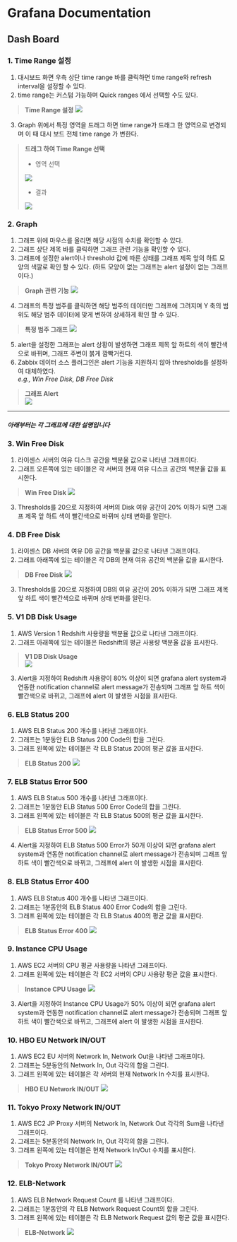 # Grafana Documentation

## Dash Board
### 1. Time Range 설정
1. 대시보드 화면 우측 상단 time range 바를 클릭하면 time range와 refresh interval을 설정할 수 있다.  
2. time range는 커스텀 가능하며 Quick ranges 에서 선택할 수도 있다.

> **Time Range 설정**
> <img src="https://i.imgur.com/DRVunjL.png?1"/>

3. Graph 위에서 특정 영역을 드래그 하면 time range가 드래그 한 영역으로 변경되며 이 때 대시 보드 전체 time range 가 변한다.

> **드래그 하여 Time Range 선택**
>   
> - 영역 선택  
> <img src="https://i.imgur.com/doyN7Hn.png?1"/>  
>  
> - 결과  
> <img src="https://i.imgur.com/omH5EVQ.png?1"/>


### 2. Graph
1. 그래프 위에 마우스를 올리면 해당 시점의 수치를 확인할 수 있다.
2. 그래프 상단 제목 바를 클릭하면 그래프 관련 기능을 확인할 수 있다.
3. 그래프에 설정한 alert이나 threshold 값에 따른 상태를 그래프 제목 앞의 하트 모양의 색깔로 확인 할 수 있다. (하트 모양이 없는 그래프는 alert 설정이 없는 그래프이다.)

> **Graph 관련 기능**
> <img src="https://i.imgur.com/w9JYQdy.png?1"/>

4. 그래프의 특정 범주를 클릭하면 해당 범주의 데이터만 그래프에 그려지며 Y 축의 범위도 해당 범주 데이터에 맞게 변하여 상세하게 확인 할 수 있다.

> **특정 범주 그래프**
> <img src="https://i.imgur.com/qWCOmJ5.png?1"/>

5. alert을 설정한 그래프는 alert 상황이 발생하면 그래프 제목 앞 하트의 색이 빨간색으로 바뀌며, 그래프 주변이 붉게 깜빡거린다.
6. Zabbix 데이터 소스 플러그인은 alert 기능을 지원하지 않아 thresholds를 설정하여 대체하였다.  
  *e.g., Win Free Disk, DB Free Disk*

> **그래프 Alert**  
> <img src="https://i.imgur.com/IFgSw50.png"/>

----------------------------------------
#### *아래부터는 각 그래프에 대한 설명입니다*

### 3. Win Free Disk
1. 라이센스 서버의 여유 디스크 공간을 백분율 값으로 나타낸 그래프이다.
2. 그래프 오른쪽에 있는 테이블은 각 서버의 현재 여유 디스크 공간의 백분율 값을 표시한다.

> **Win Free Disk**
> <img src="https://i.imgur.com/6y8DeMJ.png"/>

3. Thresholds를 20으로 지정하여 서버의 Disk 여유 공간이 20% 이하가 되면 그래프 제목 앞 하트 색이 빨간색으로 바뀌며 상태 변화를 알린다.


### 4. DB Free Disk
1. 라이센스 DB 서버의 여유 DB 공간을 백분율 값으로 나타낸 그래프이다.
2. 그래프 아래쪽에 있는 테이블은 각 DB의 현재 여유 공간의 백분율 값을 표시한다.

> **DB Free Disk**
> <img src="https://i.imgur.com/jje99OB.png"/>

3. Thresholds를 20으로 지정하여 DB의 여유 공간이 20% 이하가 되면 그래프 제목 앞 하트 색이 빨간색으로 바뀌며 상태 변화를 알린다.


### 5. V1 DB Disk Usage
1. AWS Version 1 Redshift 사용량을 백분율 값으로 나타낸 그래프이다.
2. 그래프 아래쪽에 있는 테이블은 Redshift의 평균 사용량 백분율 값을 표시한다.

> **V1 DB Disk Usage**  
> <img src="https://i.imgur.com/HMPC0L6.png"/>

3. Alert을 지정하여 Redshift 사용량이 80% 이상이 되면 grafana alert system과 연동한 notification channel로 alert message가 전송되며 그래프 앞 하트 색이 빨간색으로 바뀌고, 그래프에 alert 이 발생한 시점을 표시한다.


### 6. ELB Status 200
1. AWS ELB Status 200 개수를 나타낸 그래프이다.
2. 그래프는 1분동안 ELB Status 200 Code의 합을 그린다.
3. 그래프 왼쪽에 있는 테이블은 각 ELB Status 200의 평균 값을 표시한다.

> **ELB Status 200**
> <img src="https://i.imgur.com/ZWZlJR9.png"/>


### 7. ELB Status Error 500
1. AWS ELB Status 500 개수를 나타낸 그래프이다.
2. 그래프는 1분동안 ELB Status 500 Error Code의 합을 그린다.
3. 그래프 왼쪽에 있는 테이블은 각 ELB Status 500의 평균 값을 표시한다.

> **ELB Status Error 500**
> <img src="https://i.imgur.com/C4nA2rI.png"/>

4. Alert을 지정하여 ELB Status 500 Error가 50개 이상이 되면 grafana alert system과 연동한 notification channel로 alert message가 전송되며 그래프 앞 하트 색이 빨간색으로 바뀌고, 그래프에 alert 이 발생한 시점을 표시한다.

### 8. ELB Status Error 400
1. AWS ELB Status 400 개수를 나타낸 그래프이다.
2. 그래프는 1분동안의 ELB Status 400 Error Code의 합을 그린다.
3. 그래프 왼쪽에 있는 테이블은 각 ELB Status 400의 평균 값을 표시한다.

> **ELB Status Error 400**
> <img src="https://i.imgur.com/Vlgwl9q.png"/>


### 9. Instance CPU Usage
1. AWS EC2 서버의 CPU 평균 사용량을 나타낸 그래프이다.
2. 그래프 왼쪽에 있는 테이블은 각 EC2 서버의 CPU 사용량 평균 값을 표시한다.

> **Instance CPU Usage**
> <img src="https://i.imgur.com/QCilU90.png"/>

3. Alert을 지정하여 Instance CPU Usage가 50% 이상이 되면 grafana alert system과 연동한 notification channel로 alert message가 전송되며 그래프 앞 하트 색이 빨간색으로 바뀌고, 그래프에 alert 이 발생한 시점을 표시한다.

### 10. HBO EU Network IN/OUT
1. AWS EC2 EU 서버의 Network In, Network Out을 나타낸 그래프이다.
2. 그래프는 5분동안의 Network In, Out 각각의 합을 그린다.
3. 그래프 왼쪽에 있는 테이블은 각 서버의 현재 Network In 수치를 표시한다.

> **HBO EU Network IN/OUT**
> <img src="https://i.imgur.com/qidlFPq.png"/>


### 11. Tokyo Proxy Network IN/OUT
1. AWS EC2 JP Proxy 서버의 Network In, Network Out 각각의 Sum을 나타낸 그래프이다.
2. 그래프는 5분동안의 Network In, Out 각각의 합을 그린다.
3. 그래프 왼쪽에 있는 테이블은 현재 Network In/Out 수치를 표시한다.

> **Tokyo Proxy Network IN/OUT**
> <img src="https://i.imgur.com/Rga0MyH.png"/>


### 12. ELB-Network
1. AWS ELB Network Request Count 를 나타낸 그래프이다.
2. 그래프는 1분동안의 각 ELB Network Request Count의 합을 그린다.
3. 그래프 왼쪽에 있는 테이블은 각 ELB Network Request 값의 평균 값을 표시한다.

> **ELB-Network**
> <img src="https://i.imgur.com/dw5HoIK.png"/>
